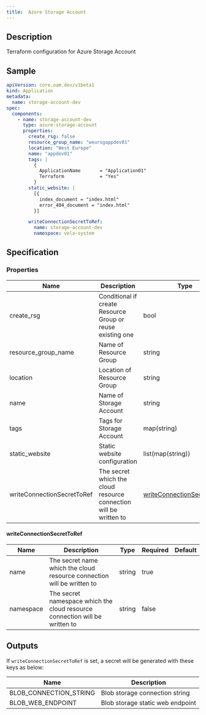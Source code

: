 ```yaml
---
title:  Azure Storage Account
---
```



## Description

Terraform configuration for Azure Storage Account

## Sample

```yaml
apiVersion: core.oam.dev/v1beta1
kind: Application
metadata:
  name: storage-account-dev
spec:
  components:
    - name: storage-account-dev
      type: azure-storage-account
      properties:
        create_rsg: false
        resource_group_name: "weursgappdev01"
        location: "West Europe"
        name: "appdev01"
        tags: |
          {
            ApplicationName       = "Application01"
            Terraform             = "Yes"
          } 
        static_website: |
          [{
            index_document = "index.html"
            error_404_document = "index.html"
          }]

        writeConnectionSecretToRef:
          name: storage-account-dev
          namespace: vela-system
```

## Specification

### Properties

Name | Description | Type | Required | Default
------------ | ------------- | ------------- | ------------- | ------------- 
| create_rsg | Conditional if create Resource Group or reuse existing one | bool | false | `true` |
| resource_group_name | Name of Resource Group | string | true | `rsg` |
| location | Location of Resource Group | string | false | `West Europe` |
| name | Name of Storage Account | string | true | `storageaccount` |
| tags | Tags for Storage Account | map(string) | false | `{}` |
| static_website | Static website configuration | list(map(string)) | false     | `disabled` |
| writeConnectionSecretToRef | The secret which the cloud resource connection will be written to | [writeConnectionSecretToRef](#writeConnectionSecretToRef) | false    |         |


#### writeConnectionSecretToRef
Name | Description | Type | Required | Default
------------ | ------------- | ------------- | ------------- | ------------- 
| name      | The secret name which the cloud resource connection will be written to      | string | true     |         |
| namespace | The secret namespace which the cloud resource connection will be written to | string | false    |         |


## Outputs

If `writeConnectionSecretToRef` is set, a secret will be generated with these keys as below:

Name | Description
------------ | -------------
BLOB_CONNECTION_STRING | Blob storage connection string |
BLOB_WEB_ENDPOINT | Blob storage static web endpoint |